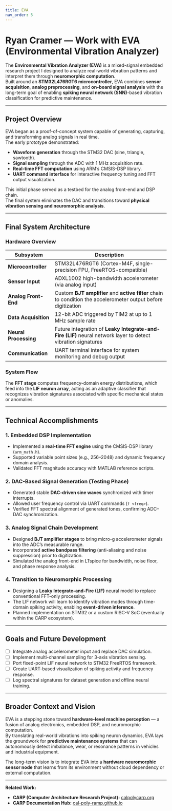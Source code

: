 ```yaml
---
title: EVA
nav_order: 5
---
```


# Ryan Cramer — Work with EVA (Environmental Vibration Analyzer)

The **Environmental Vibration Analyzer (EVA)** is a mixed-signal embedded research project I designed to analyze real-world vibration patterns and interpret them through **neuromorphic computation**.  
Built around an **STM32L476RGT6 microcontroller**, EVA combines **sensor acquisition**, **analog preprocessing**, and **on-board signal analysis** with the long-term goal of enabling **spiking neural network (SNN)**-based vibration classification for predictive maintenance.

---

## Project Overview

EVA began as a proof-of-concept system capable of generating, capturing, and transforming analog signals in real time.  
The early prototype demonstrated:
- **Waveform generation** through the STM32 DAC (sine, triangle, sawtooth).  
- **Signal sampling** through the ADC with 1 MHz acquisition rate.  
- **Real-time FFT computation** using ARM’s CMSIS-DSP library.  
- **UART command interface** for interactive frequency tuning and FFT output visualization.  

This initial phase served as a testbed for the analog front-end and DSP chain.  
The final system eliminates the DAC and transitions toward **physical vibration sensing and neuromorphic analysis**.

---

## Final System Architecture

### Hardware Overview

| Subsystem | Description |
|------------|-------------|
| **Microcontroller** | STM32L476RGT6 (Cortex-M4F, single-precision FPU, FreeRTOS-compatible) |
| **Sensor Input** | ADXL1002 high-bandwidth accelerometer (via analog input) |
| **Analog Front-End** | Custom **BJT amplifier** and **active filter** chain to condition the accelerometer output before digitization |
| **Data Acquisition** | 12-bit ADC triggered by TIM2 at up to 1 MHz sample rate |
| **Neural Processing** | Future integration of **Leaky Integrate-and-Fire (LIF)** neural network layer to detect vibration signatures |
| **Communication** | UART terminal interface for system monitoring and debug output |

### System Flow


The **FFT stage** computes frequency-domain energy distributions, which feed into the **LIF neuron array**, acting as an adaptive classifier that recognizes vibration signatures associated with specific mechanical states or anomalies.

---

## Technical Accomplishments

### 1. Embedded DSP Implementation
- Implemented a **real-time FFT engine** using the CMSIS-DSP library (`arm_math.h`).
- Supported variable point sizes (e.g., 256–2048) and dynamic frequency domain analysis.
- Validated FFT magnitude accuracy with MATLAB reference scripts.

### 2. DAC-Based Signal Generation (Testing Phase)
- Generated stable **DAC-driven sine waves** synchronized with timer interrupts.
- Allowed user frequency control via UART commands (`f <freq>`).  
- Verified FFT spectral alignment of generated tones, confirming ADC–DAC synchronization.

### 3. Analog Signal Chain Development
- Designed **BJT amplifier stages** to bring micro-g accelerometer signals into the ADC’s measurable range.
- Incorporated **active bandpass filtering** (anti-aliasing and noise suppression) prior to digitization.
- Simulated the analog front-end in LTspice for bandwidth, noise floor, and phase response analysis.

### 4. Transition to Neuromorphic Processing
- Designing a **Leaky Integrate-and-Fire (LIF)** neural model to replace conventional FFT-only processing.  
- The LIF network will learn to identify vibration modes through time-domain spiking activity, enabling **event-driven inference**.  
- Planned implementation on STM32 or a custom RISC-V SoC (eventually within the CARP ecosystem).

---

## Goals and Future Development

- [ ] Integrate analog accelerometer input and replace DAC simulation.  
- [ ] Implement multi-channel sampling for 3-axis vibration sensing.  
- [ ] Port fixed-point LIF neural network to STM32 FreeRTOS framework.  
- [ ] Create UART-based visualization of spiking activity and frequency response.  
- [ ] Log spectral signatures for dataset generation and offline neural training.

---

## Broader Context and Vision

EVA is a stepping stone toward **hardware-level machine perception** — a fusion of analog electronics, embedded DSP, and neuromorphic computation.  
By translating real-world vibrations into spiking neuron dynamics, EVA lays the groundwork for **predictive maintenance systems** that can autonomously detect imbalance, wear, or resonance patterns in vehicles and industrial equipment.

The long-term vision is to integrate EVA into a **hardware neuromorphic sensor node** that learns from its environment without cloud dependency or external computation.

---

**Related Work:**  
- **CARP (Computer Architecture Research Project):** [calpolycarp.org](https://calpolycarp.org)  
- **CARP Documentation Hub:** [cal-poly-ramp.github.io](https://cal-poly-ramp.github.io)
